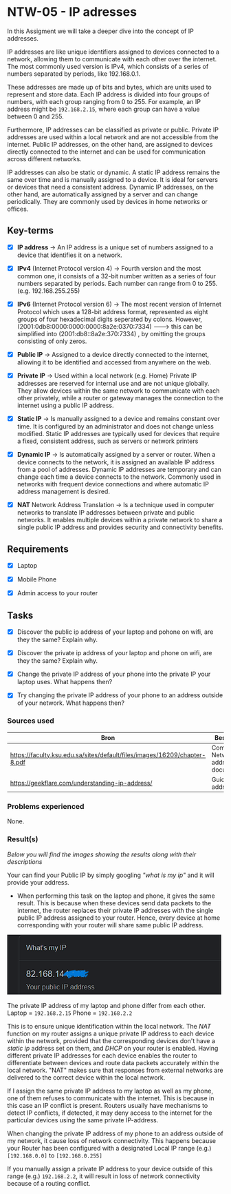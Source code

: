 # NTW-05 - IP adresses

In this Assigment we will take a deeper dive into the concept of IP addresses.

IP addresses are like unique identifiers assigned to devices connected to a network, allowing them to communicate with each other over the internet. The most commonly used version is IPv4, which consists of a series of numbers separated by periods, like 192.168.0.1.

These addresses are made up of bits and bytes, which are units used to represent and store data. Each IP address is divided into four groups of numbers, with each group ranging from 0 to 255. For example, an IP address might be ```192.168.2.15```, where each group can have a value between 0 and 255.

Furthermore, IP addresses can be classified as private or public. Private IP addresses are used within a local network and are not accessible from the internet. Public IP addresses, on the other hand, are assigned to devices directly connected to the internet and can be used for communication across different networks. 

IP addresses can also be static or dynamic. A static IP address remains the same over time and is manually assigned to a device. It is ideal for servers or devices that need a consistent address. Dynamic IP addresses, on the other hand, are automatically assigned by a server and can change periodically. They are commonly used by devices in home networks or offices.




## Key-terms
- [x] <strong>IP address</strong> -> An IP address is a unique set of numbers assigned to a device that identifies it on a network.
- [x] <strong>IPv4</strong> (Internet Protocol version 4) ->  Fourth version and the most common one, it consists of a 32-bit number written as a series of four numbers separated by periods. Each number can range from 0 to 255. (e.g. 192.168.255.255)
- [x] <strong>IPv6</strong> (Internet Protocol version 6) -> The most recent version of Internet Protocol which uses a 128-bit address format, represented as eight groups of four hexadecimal digits seperated by colons. 
However, (2001:0db8:0000:0000:0000:8a2e:0370:7334) ---> this can be simplified into (2001:db8::8a2e:370:7334) , by omitting the groups consisting of only zeros.
- [x] <strong>Public IP</strong> -> Assigned to a device directly connected to the internet, allowing it to be identified and accessed from anywhere on the web.
- [x] <strong>Private IP</strong> -> Used within a local network (e.g. Home) Private IP addresses are reserved for internal use and are not unique globally. They allow devices within the same network to communicate with each other privately, while a router or gateway manages the connection to the internet using a public IP address.
- [x] <strong>Static IP</strong> -> Is manually assigned to a device and remains constant over time. It is configured by an administrator and does not change unless modified. Static IP addresses are typically used for devices that require a fixed, consistent address, such as servers or network printers
- [x] <strong>Dynamic IP</strong> -> Is automatically assigned by a server or router. When a device connects to the network, it is assigned an available IP address from a pool of addresses. Dynamic IP addresses are temporary and can change each time a device connects to the network. Commonly used in networks with frequent device connections and where automatic IP address management is desired.
- [x] <strong>NAT</strong> Network Address Translation ->  Is a technique used in computer networks to translate IP addresses between private and public networks. It enables multiple devices within a private network to share a single public IP address and provides security and connectivity benefits.



## Requirements

- [x] Laptop
- [x] Mobile Phone
- [x] Admin access to your router


## Tasks

- [x] Discover the public ip address of your laptop and pohone on wifi, are they the same? Explain why.
- [x] Discover the private ip address of your laptop and phone on wifi, are they the same? Explain why.
- [x] Change the private IP address of your phone into the private IP your laptop uses. What happens then?
- [x] Try changing the private IP address of your phone to an address outside of your network. What happens then?


### Sources used

| Bron        | Beschrijving |
| ----------- | ----------- |
| https://faculty.ksu.edu.sa/sites/default/files/images/16209/chapter-8.pdf | CompTIA Network+ - IP addressing documentation |
| https://geekflare.com/understanding-ip-address/ | Guide about IP addresses |



### Problems experienced

None.


### Result(s)
*Below you will find the images showing the results along with their descriptions*

Your can find your Public IP by simply googling *"what is my ip"* and it will provide your address.

- When performing this task on the laptop and phone, it gives the same result. This is because when these devices send data packets to the internet, the router replaces their private IP addresses with the single public IP address assigned to your router. Hence, every device at home corresponding with your router will share same public IP address.

![Public-ip-google](../00_includes/NTW-05/Public-IP-google.png)

The private IP address of my laptop and phone differ from each other. Laptop = ```192.168.2.15```   Phone = ```192.168.2.2```

This is to ensure unique identification within the local network. The *NAT* function on my router assigns a unique private IP address to each device within the network, provided that the corresponding devices don't have a *static ip* address set on them, and *DHCP* on your router is enabled. Having different private IP addresses for each device enables the router to differentiate between devices and route data packets accurately within the local network. "NAT" makes sure that responses from external networks are delivered to the correct device within the local network.

If I assign the same private IP address to my laptop as well as my phone, one of them refuses to communicate with the internet. This is because in this case an IP conflict is present. Routers usually have mechanisms to detect IP conflicts, if detected, it may deny access to the internet for the particular devices using the same private IP-address.

When changing the private IP address of my phone to an address outside of my network, it cause loss of network connectivity. 
This happens because your Router has been configured with a designated Local IP range (e.g.) ```[192.168.0.0]``` to ```[192.168.0.255]```  

If you manually assign a private IP address to your device outside of this range (e.g.) ```192.168.2.2```, it will result in loss of network connectivity because of a routing conflict. 








